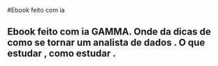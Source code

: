 #Ebook feito com ia 
## Ebook feito com ia GAMMA. Onde da dicas de como se tornar um analista de dados . O que estudar , como estudar .

